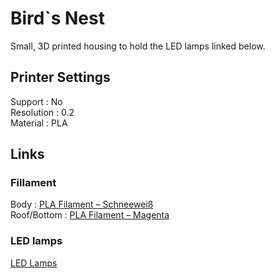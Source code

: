 # Bird`s Nest

Small, 3D printed housing to hold the LED lamps linked below.

## Printer Settings

Support 	:	No <br>
Resolution	:	0.2 <br>
Material	:	PLA <br>

## Links
### Fillament
Body : [PLA Filament – Schneeweiß](https://www.filamentworld.de/shop/pla-filament-3d-drucker/weiss/)<br>
Roof/Bottom : [PLA Filament – Magenta](https://www.filamentworld.de/shop/pla-filament-3d-drucker/pla-filament-1-75-mm-magenta/)<br>
### LED lamps
[LED Lamps](https://www.amazon.de/gp/product/B07K9SLN1F/ref=ox_sc_act_title_1?smid=A301WKE65PGVT5&psc=1)<br>
